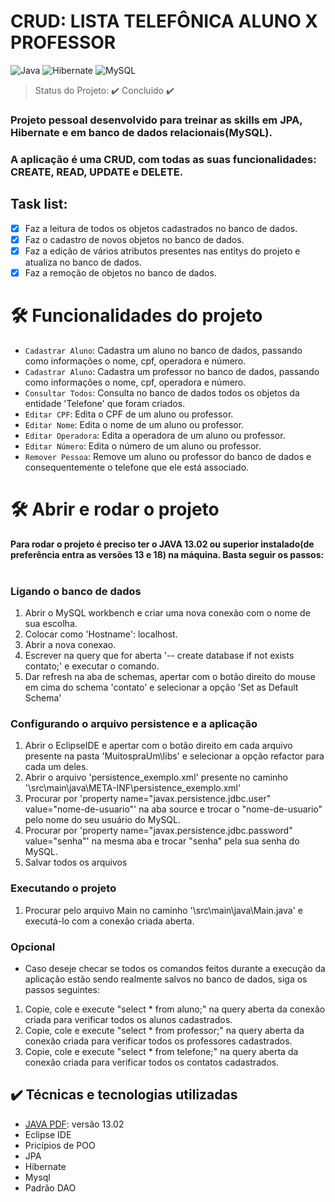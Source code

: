 # CRUD: LISTA TELEFÔNICA ALUNO X PROFESSOR

![Java](https://img.shields.io/badge/java-%23ED8B00.svg?style=for-the-badge&logo=openjdk&logoColor=white)
![Hibernate](https://img.shields.io/badge/Hibernate-59666C?style=for-the-badge&logo=Hibernate&logoColor=white)
![MySQL](https://img.shields.io/badge/mysql-%2300f.svg?style=for-the-badge&logo=mysql&logoColor=white)

> Status do Projeto: ✔️ Concluido ✔️

### Projeto pessoal desenvolvido para treinar as skills em JPA, Hibernate e em banco de dados relacionais(MySQL).

### A aplicação é uma CRUD, com todas as suas funcionalidades: CREATE, READ, UPDATE e DELETE.

## Task list:

- [x] Faz a leitura de todos os objetos cadastrados no banco de dados.
- [x] Faz o cadastro de novos objetos no banco de dados.
- [x] Faz a edição de vários atributos presentes nas entitys do projeto e atualiza no banco de dados.
- [x] Faz a remoção de objetos no banco de dados.

# 🛠️ Funcionalidades do projeto

- `Cadastrar Aluno`: Cadastra um aluno no banco de dados, passando como informações o nome, cpf, operadora e número.
- `Cadastrar Aluno`: Cadastra um professor no banco de dados, passando como informações o nome, cpf, operadora e número.
- `Consultar Todos`: Consulta no banco de dados todos os objetos da entidade 'Telefone' que foram criados.
- `Editar CPF`: Edita o CPF de um aluno ou professor.
- `Editar Nome`: Edita o nome de um aluno ou professor.
- `Editar Operadora`: Edita a operadora de um aluno ou professor.
- `Editar Número`: Edita o número de um aluno ou professor.
- `Remover Pessoa`: Remove um aluno ou professor do banco de dados e consequentemente o telefone que ele está associado.

# 🛠️ Abrir e rodar o projeto

**Para rodar o projeto é preciso ter o JAVA 13.02 ou superior instalado(de preferência entra as versões 13 e 18) na máquina. Basta seguir os passos:**
&nbsp;

### Ligando o banco de dados

1. Abrir o MySQL workbench e criar uma nova conexão com o nome de sua escolha.
2. Colocar como 'Hostname': localhost.
3. Abrir a nova conexao.
4. Escrever na query que for aberta '-- create database if not exists contato;' e executar o comando.
5. Dar refresh na aba de schemas, apertar com o botão direito do mouse em cima do schema 'contato' e selecionar a opção 'Set as Default Schema'

### Configurando o arquivo persistence e a aplicação

1. Abrir o EclipseIDE e apertar com o botão direito em cada arquivo presente na pasta 'MuitospraUm\libs' e selecionar a opção refactor para cada um deles.
2. Abrir o arquivo 'persistence_exemplo.xml' presente no caminho '\src\main\java\META-INF\persistence_exemplo.xml'
3. Procurar por 'property name="javax.persistence.jdbc.user" value="nome-de-usuario"' na aba source e trocar o "nome-de-usuario" pelo nome do seu usuário do MySQL.
4. Procurar por 'property name="javax.persistence.jdbc.password" value="senha"' na mesma aba e trocar "senha" pela sua senha do MySQL.
5. Salvar todos os arquivos

### Executando o projeto

1. Procurar pelo arquivo Main no caminho '\src\main\java\Main.java' e executá-lo com a conexão criada aberta.

### Opcional

- Caso deseje checar se todos os comandos feitos durante a execução da aplicação estão sendo realmente salvos no banco de dados, siga os passos seguintes:

1. Copie, cole e execute "select \* from aluno;" na query aberta da conexão criada para verificar todos os alunos cadastrados.
2. Copie, cole e execute "select \* from professor;" na query aberta da conexão criada para verificar todos os professores cadastrados.
3. Copie, cole e execute "select \* from telefone;" na query aberta da conexão criada para verificar todos os contatos cadastrados.

## ✔️ Técnicas e tecnologias utilizadas

- [JAVA PDF](https://docs.oracle.com/en/database/oracle/oracle-database/21/jjdev/java-developers-guide.pdf): versão 13.02
- Eclipse IDE
- Pricípios de POO
- JPA
- Hibernate
- Mysql
- Padrão DAO
